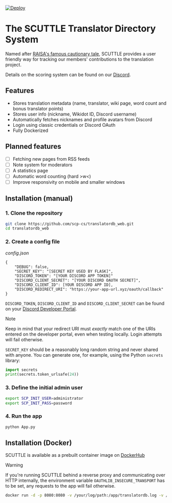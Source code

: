 [![Deploy](https://github.com/scp-cs/translatordb_web/actions/workflows/deploy.yml/badge.svg)](https://github.com/scp-cs/translatordb_web/actions/workflows/deploy.yml)
# The SCUTTLE Translator Directory System
Named after [RAISA's famous cautionary tale](https://scp-wiki.wikidot.com/scuttle), SCUTTLE provides a user friendly way for tracking our members' contributions to the translation project.

Details on the scoring system can be found on our [Discord](https://discord.gg/A6U2fCUJs6).

## Features

- Stores translation metadata (name, translator, wiki page, word count and bonus translator points)
- Stores user info (nickname, Wikidot ID, Discord username)
- Automatically fetches nicknames and profile avatars from Discord
- Login using classic credentials or Discord OAuth
- Fully Dockerized

## Planned features

- [ ] Fetching new pages from RSS feeds
- [ ] Note system for moderators
- [ ] A statistics page
- [ ] Automatic word counting (hard >w<)
- [ ] Improve responsivity on mobile and smaller windows

## Installation (manual)
### 1. Clone the repository
```bash
git clone https://github.com/scp-cs/translatordb_web.git
cd translatordb_web
```
### 2. Create a config file
*config.json*
```
{
    "DEBUG": false,
    "SECRET_KEY": "[SECRET KEY USED BY FLASK]",
    "DISCORD_TOKEN": "[YOUR DISCORD APP TOKEN]"
    "DISCORD_CLIENT_SECRET": "[YOUR DISCORD OAUTH SECRET]",
    "DISCORD_CLIENT_ID": [YOUR DISCORD APP ID],
    "DISCORD_REDIRECT_URI": "https://your-app-url.xyz/oauth/callback"
}
```
`DISCORD_TOKEN`, `DISCORD_CLIENT_ID` and `DISCORD_CLIENT_SECRET` can be found on your [Discord Developer Portal](https://discord.com/developers/applications).
> [!NOTE]
> Keep in mind that your redirect URI must *exactly* match one of the URIs entered on the developer portal, even when testing locally. Login attempts will fail otherwise.

`SECRET_KEY` should be a reasonably long random string and never shared with anyone. You can generate one, for example, using the Python `secrets` library:
```python
import secrets
print(secrets.token_urlsafe(24))
```
### 3. Define the initial admin user
```bash
export SCP_INIT_USER=administrator
export SCP_INIT_PASS=password
```
### 4. Run the app
```bash
python App.py
```

## Installation (Docker)
SCUTTLE is available as a prebuilt container image on [DockerHub](https://hub.docker.com/r/x10102/translatordb)
> [!WARNING]
> If you're running SCUTTLE behind a reverse proxy and communicating over HTTP internally, the environment variable `OAUTHLIB_INSECURE_TRANSPORT` has to be set, any requests to the app will fail otherwise.
```bash
docker run -d -p 8080:8080 -v /your/log/path:/app/translatordb.log -v /your/data/path:/app/data/scp.db -v /your/config/path:/app/config.json:ro --name scuttle x10102/translatordb
```
